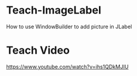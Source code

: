 # Teach-ImageLabel
How to use WindowBuilder to add picture in JLabel

# Teach Video
https://www.youtube.com/watch?v=ihs1QDkMJIU
